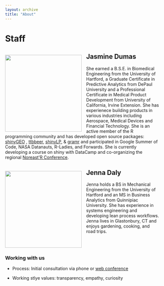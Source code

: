 ```yaml
---
layout: archive
title: "About"
---
```



# Staff

<div class="tiles">

<div class="tile">
  <p><img style="float: left; margin: 7px 15px 0px 0px;" src="https://github.com/jasdumas.png" width="250" /></p>
  <h2 class="post-title">Jasmine Dumas</h2>
  <p class="post-excerpt">She earned a B.S.E. in Biomedical Engineering from the University of Hartford, a Graduate Certificate in Predictive Analytics from DePaul University and a Professional Certificate in Medical Product Development from University of California, Irvine Extension. She has experienece building products in various industries including Aerospace, Medical Devices and Financial Technology. She is an active member of the R programming community and has developed open source packages: <a href = "https://github.com/jasdumas/shinyGEO">shinyGEO</a> , <a href = "https://github.com/jasdumas/ttbbeer" >ttbbeer</a>, <a href = "https://github.com/jasdumas/shinyLP">shinyLP</a>, &  <a href = "https://github.com/ropenscilabs/gramr">gramr</a> and participated in Google Summer of Code, NASA Datanauts, R-Ladies, and Forwards. She is currently developing a course on shiny with DataCamp and co-organizing the regional <a href = "https://noreastrconf.com/">Noreast'R Conference</a>.</p>
</div><!-- /.tile -->

<div class="tile">
  <p><img style="float: left; margin: 7px 15px 0px 0px;" src="https://github.com/jennadaly.png" width="250" /></p>
  <h2 class="post-title">Jenna Daly</h2>
  <p class="post-excerpt">Jenna holds a BS in Mechanical Engineering from the University of Hartford and an MS in Business Analytics from Quinnipiac University. She has experience in systems engineering and developing lean process workflows. Jenna lives in Glastonbury, CT and enjoys gardening, cooking, and road trips.</p>
</div><!-- /.tile -->

</div><!-- /.tiles -->



<div style="clear: left;"></div>


### Working with us

- Process: Initial consultation via phone or [web conference](https://appear.in/consultr)

- Working stlye values: transparency, empathy, curiosity
